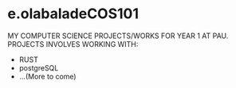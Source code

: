 # e.olabaladeCOS101
MY COMPUTER SCIENCE PROJECTS/WORKS FOR YEAR 1 AT PAU.
PROJECTS INVOLVES WORKING WITH:
* RUST
* postgreSQL
* ...(More to come)
